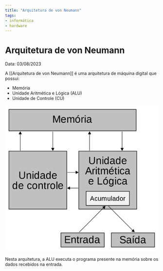 ```yaml
---
title: "Arquitetura de von Neumann"
tags:
- informática
- hardware
---
```

# Arquitetura de von Neumann

Data: 03/08/2023

A [[Arquitetura de von Neumann]] é uma arquitetura de máquina digital que possui:

- Memória
- Unidade Aritmética e Lógica (ALU)
- Unidade de Controle (CU)

![Arquitetura de von Neumann|250](notes/Imagens/Arquitetura_de_von_Neumann.png)

Nesta arquitetura, a ALU executa o programa presente na memória sobre os dados recebidos na entrada.